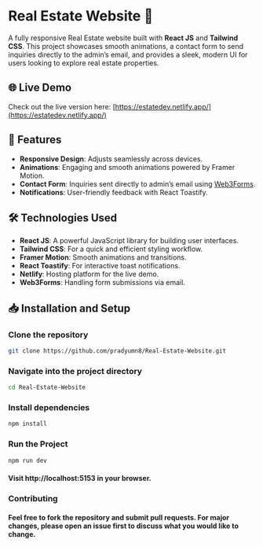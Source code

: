 # Real Estate Website 🏡

A fully responsive Real Estate website built with **React JS** and **Tailwind CSS**. This project showcases smooth animations, a contact form to send inquiries directly to the admin’s email, and provides a sleek, modern UI for users looking to explore real estate properties.

## 🌐 Live Demo
Check out the live version here: [https://estatedev.netlify.app/](https://estatedev.netlify.app/)

## 🚀 Features
- **Responsive Design**: Adjusts seamlessly across devices.
- **Animations**: Engaging and smooth animations powered by Framer Motion.
- **Contact Form**: Inquiries sent directly to admin’s email using [Web3Forms](https://docs.web3forms.com/).
- **Notifications**: User-friendly feedback with React Toastify.

## 🛠️ Technologies Used
- **React JS**: A powerful JavaScript library for building user interfaces.
- **Tailwind CSS**: For a quick and efficient styling workflow.
- **Framer Motion**: Smooth animations and transitions.
- **React Toastify**: For interactive toast notifications.
- **Netlify**: Hosting platform for the live demo.
- **Web3Forms**: Handling form submissions via email.

## 📥 Installation and Setup
### Clone the repository
```bash
git clone https://github.com/pradyumn8/Real-Estate-Website.git
```
### Navigate into the project directory
   ```bash
  cd Real-Estate-Website
   ```

### Install dependencies
   ```bash
  npm install
   ```
### Run the Project
   ```bash
  npm run dev
   ```
#### Visit http://localhost:5153 in your browser.

### Contributing
#### Feel free to fork the repository and submit pull requests. For major changes, please open an issue first to discuss what you would like to change.

